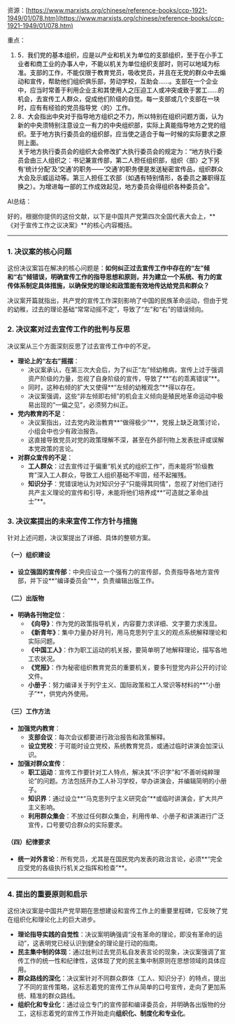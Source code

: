 资源：[https://www.marxists.org/chinese/reference-books/ccp-1921-1949/01/078.htm](https://www.marxists.org/chinese/reference-books/ccp-1921-1949/01/078.htm)



重点：

1. <font style="color:rgb(0, 0, 0);">5．我们党的基本组织，应是以产业和机关为单位的支部组织，至于在小手工业者和商工业的办事人中，不能以机关为单位组织支部时，则可以地域为标准。支部的工作，不能仅限于教育党员，吸收党员，并且在无党的群众中去煽动和宣传，帮助他们组织俱乐部，劳动学校，互助会……。支部在一个企业中，应当时常善于利用企业主和其使用人之压迫工人或冲突或致于罢工……的机会，去宣传工人群众，促成他们阶级的自觉。每一支部或几个支部在一块时，应有有经验的党员指导党〈的〉工作。</font>
2. <font style="color:rgb(0, 0, 0);">8．大会指出中央对于指导地方组织之不力，所以特别在组织问题方面，认为新的中央须特别注意设立一有力的中央组织部，实际上真能指导地方之党的组织。至于地方执行委员会的组织部，应当使之适合于每一时候的实际要求之原则上面。  
</font><font style="color:rgb(0, 0, 0);"> 关于地方执行委员会的组织大会修改扩大执行委员会的规定为：“地方执行委员会由三人组织之：书记兼宣传部，第二人担任组织部，组织〈部〉之下另有‘统计分配’及‘交通’的职务——‘交通’的职务便是发送秘密宣传品，组织群众大会及示威运动等。第三人担任工农部（如遇有特别情形，各委员之兼职得互换之）。为增进每一部的工作成效起见，地方委员会得组织各种委员会”。</font>

AI总结：

<font style="color:rgb(27, 28, 29);">好的，根据你提供的这份文献，以下是中国共产党第四次全国代表大会上，**《对于宣传工作之议决案》**的核心内容概括。</font>

---

### **<font style="color:rgb(27, 28, 29);">1. 决议案的核心问题</font>**
<font style="color:rgb(27, 28, 29);">这份决议案旨在解决的核心问题是：</font>**<font style="color:rgb(27, 28, 29);">如何纠正过去宣传工作中存在的“左”倾和“右”倾错误，明确宣传工作的指导思想和原则，并为建立一个系统、有力的宣传体系制定具体措施，以确保党的理论和政策能有效地传达给党员和群众？</font>**

<font style="color:rgb(27, 28, 29);">决议案开篇就指出，共产党的宣传工作深刻影响了中国的民族革命运动，但由于党的幼稚，过去的理论基础“常常动摇不定”，导致了“左”和“右”的错误倾向。</font>

### **<font style="color:rgb(27, 28, 29);">2. 决议案对过去宣传工作的批判与反思</font>**
<font style="color:rgb(27, 28, 29);">决议案从三个方面深刻反思了过去宣传工作中的不足。</font>

+ **<font style="color:rgb(27, 28, 29);">理论上的“左右”摇摆</font>**<font style="color:rgb(27, 28, 29);">：</font>
    - <font style="color:rgb(27, 28, 29);">决议案承认，在第三次大会后，为了纠正“左”倾幼稚病，宣传上过于强调资产阶级的力量，忽视了自身阶级的宣传，导致了**“右的乖离错误”**。</font>
    - <font style="color:rgb(27, 28, 29);">同时，这种右倾的扩大又使得**“左倾的幼稚观念”**得以存在。</font>
    - <font style="color:rgb(27, 28, 29);">决议案强调，这些“非左倾即右倾”的机会主义倾向是殖民地革命运动中极易出现的“一偏之见”，必须努力纠正。</font>
+ **<font style="color:rgb(27, 28, 29);">党内教育的不足</font>**<font style="color:rgb(27, 28, 29);">：</font>
    - <font style="color:rgb(27, 28, 29);">决议案指出，过去党内政治教育**“做得极少”**，党报上缺乏政策讨论，小组会中也少有政治报告。</font>
    - <font style="color:rgb(27, 28, 29);">这直接导致党员对党的政策理解不深，甚至在外部刊物上发表批评或误解本党政策的言论。</font>
+ **<font style="color:rgb(27, 28, 29);">对群众宣传的不足</font>**<font style="color:rgb(27, 28, 29);">：</font>
    - **<font style="color:rgb(27, 28, 29);">工人群众</font>**<font style="color:rgb(27, 28, 29);">：过去宣传过于偏重“机关式的组织工作”，而未能将“阶级教育”深入工人群众，导致工人组织基础不牢固，经不起摧残。</font>
    - **<font style="color:rgb(27, 28, 29);">知识分子</font>**<font style="color:rgb(27, 28, 29);">：党错误地认为对知识分子“只能得其同情”，忽视了对他们进行共产主义理论的宣传和引导，未能将他们培养成**“可造就之革命战士”**。</font>

### **<font style="color:rgb(27, 28, 29);">3. 决议案提出的未来宣传工作方针与措施</font>**
<font style="color:rgb(27, 28, 29);">针对上述问题，决议案提出了详细、具体的整顿方案。</font>

#### **<font style="color:rgb(27, 28, 29);">（一）组织建设</font>**
+ **<font style="color:rgb(27, 28, 29);">设立强固的宣传部</font>**<font style="color:rgb(27, 28, 29);">：中央应设立一个强有力的宣传部，负责指导各地方宣传部，并下设**“编译委员会”**，负责编辑出版工作。</font>

#### **<font style="color:rgb(27, 28, 29);">（二）出版物</font>**
+ **<font style="color:rgb(27, 28, 29);">明确各刊物定位</font>**<font style="color:rgb(27, 28, 29);">：</font>
    - **<font style="color:rgb(27, 28, 29);">《向导》</font>**<font style="color:rgb(27, 28, 29);">：作为党的政策指导机关，内容要力求详细、文字要力求浅显。</font>
    - **<font style="color:rgb(27, 28, 29);">《新青年》</font>**<font style="color:rgb(27, 28, 29);">：集中力量办好月刊，用马克思列宁主义的观点系统解释理论和实际问题。</font>
    - **<font style="color:rgb(27, 28, 29);">《中国工人》</font>**<font style="color:rgb(27, 28, 29);">：作为职工运动的机关报，要简单明了地解释理论，描写各地工农状况。</font>
    - **<font style="color:rgb(27, 28, 29);">《党报》</font>**<font style="color:rgb(27, 28, 29);">：作为秘密组织教育党员的重要机关，要多刊登党内非公开的讨论文件。</font>
    - **<font style="color:rgb(27, 28, 29);">小册子</font>**<font style="color:rgb(27, 28, 29);">：努力编译关于列宁主义、国际政策和工人常识等材料的**“小册子”**，供党内外使用。</font>

#### **<font style="color:rgb(27, 28, 29);">（三）工作方法</font>**
+ **<font style="color:rgb(27, 28, 29);">加强党内教育</font>**<font style="color:rgb(27, 28, 29);">：</font>
    - **<font style="color:rgb(27, 28, 29);">支部会议</font>**<font style="color:rgb(27, 28, 29);">：每次会议都要进行政治报告和政策解释。</font>
    - **<font style="color:rgb(27, 28, 29);">设立党校</font>**<font style="color:rgb(27, 28, 29);">：于可能时设立党校，系统教育党员，或通过临时讲演会加深认识。</font>
+ **<font style="color:rgb(27, 28, 29);">加强对群众宣传</font>**<font style="color:rgb(27, 28, 29);">：</font>
    - **<font style="color:rgb(27, 28, 29);">职工运动</font>**<font style="color:rgb(27, 28, 29);">：宣传工作要针对工人特点，解决其“不识字”和“不善听纯粹理论”的问题。方法包括开办工人补习学校，举办讲演会，并编辑简明的小册子。</font>
    - **<font style="color:rgb(27, 28, 29);">知识界</font>**<font style="color:rgb(27, 28, 29);">：通过设立**“马克思列宁主义研究会”**或临时讲演会，扩大共产主义影响。</font>
    - **<font style="color:rgb(27, 28, 29);">利用群众集会</font>**<font style="color:rgb(27, 28, 29);">：不放过任何群众集会，利用传单、小册子和讲演进行广泛宣传，口号要切合群众的实际要求。</font>

#### **<font style="color:rgb(27, 28, 29);">（四）纪律要求</font>**
+ **<font style="color:rgb(27, 28, 29);">统一对外言论</font>**<font style="color:rgb(27, 28, 29);">：所有党员，尤其是在国民党内发表的政治言论，必须**“完全应受党的各级执行机关之指挥和检查”**。</font>

---

### **<font style="color:rgb(27, 28, 29);">4. 提出的重要原则和启示</font>**
<font style="color:rgb(27, 28, 29);">这份决议案是中国共产党早期在思想建设和宣传工作上的重要里程碑，它反映了党在组织化和理论化上的巨大进步。</font>

+ **<font style="color:rgb(27, 28, 29);">理论指导实践的自觉性</font>**<font style="color:rgb(27, 28, 29);">：决议案明确强调“没有革命的理论，即没有革命的运动”，这表明党已经认识到健全的理论是行动的指南。</font>
+ **<font style="color:rgb(27, 28, 29);">民主集中制的体现</font>**<font style="color:rgb(27, 28, 29);">：通过批判过去党员私自发表言论的现象，决议案强调了宣传工作的统一性和纪律性，这体现了党的民主集中制原则在思想领域的具体应用。</font>
+ **<font style="color:rgb(27, 28, 29);">群众路线的深化</font>**<font style="color:rgb(27, 28, 29);">：决议案针对不同群众群体（工人、知识分子）的特点，提出了不同的宣传策略，这标志着党的宣传工作从简单的口号宣传，走向了更加系统、精准的群众路线。</font>
+ **<font style="color:rgb(27, 28, 29);">组织化和专业化</font>**<font style="color:rgb(27, 28, 29);">：通过设立专门的宣传部和编译委员会，并明确各出版物的分工，这标志着党的宣传工作开始走向</font>**<font style="color:rgb(27, 28, 29);">组织化、制度化和专业化</font>**<font style="color:rgb(27, 28, 29);">。</font>

